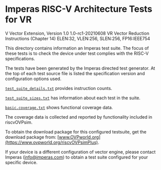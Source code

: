 # Imperas RISC-V Architecture Tests for VR
V Vector Extension, Version 1.0 1.0-rc1-20210608
VR Vector Reduction Instructions (Chapter 14)
ELEN:32, VLEN:256, SLEN:256, FP16:IEEE754

This directory contains information an Imperas test suite.
The focus of these tests is to check the device under test complies with the RISC-V specifications.

The tests have been generated by the Imperas directed test generator.
At the top of each test source file is listed the specification version and configuration options used.

[`test_suite_details.txt`](test_suite_details.txt) provides instruction counts.

[`test_suite_sizes.txt`](test_suite_sizes.txt) has information about each test in the suite.

[`basic.coverage.txt`](basic.coverage.txt) shows functional coverage data.

The coverage data is collected and reported by functionality included in riscvOVPsim.

To obtain the download package for this configured testsuite, get the download package from: [www.OVPworld.org](https://www.ovpworld.org/riscvOVPsimPlus).

If your device is a different configuration of vector engine, please contact Imperas (info@imperas.com) to obtain a test suite configured for your specific device.

